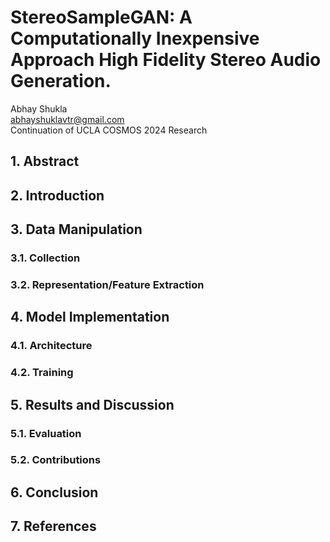 # StereoSampleGAN: A Computationally Inexpensive Approach High Fidelity Stereo Audio Generation.

Abhay Shukla\
abhayshuklavtr@gmail.com\
Continuation of UCLA COSMOS 2024 Research

## 1. Abstract

## 2. Introduction

## 3. Data Manipulation

### 3.1. Collection

### 3.2. Representation/Feature Extraction

## 4. Model Implementation

### 4.1. Architecture

### 4.2. Training

## 5. Results and Discussion

### 5.1. Evaluation

### 5.2. Contributions

## 6. Conclusion

## 7. References
